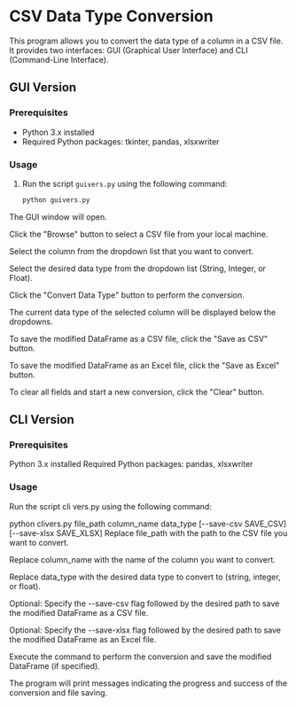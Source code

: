 
# CSV Data Type Conversion

This program allows you to convert the data type of a column in a CSV file. It provides two interfaces: GUI (Graphical User Interface) and CLI (Command-Line Interface).

## GUI Version

### Prerequisites
- Python 3.x installed
- Required Python packages: tkinter, pandas, xlsxwriter

### Usage
1. Run the script `guivers.py` using the following command:
   ```bash
   python guivers.py

The GUI window will open.

Click the "Browse" button to select a CSV file from your local machine.

Select the column from the dropdown list that you want to convert.

Select the desired data type from the dropdown list (String, Integer, or Float).

Click the "Convert Data Type" button to perform the conversion.

The current data type of the selected column will be displayed below the dropdowns.

To save the modified DataFrame as a CSV file, click the "Save as CSV" button.

To save the modified DataFrame as an Excel file, click the "Save as Excel" button.

To clear all fields and start a new conversion, click the "Clear" button.

## CLI Version

### Prerequisites
Python 3.x installed
Required Python packages: pandas, xlsxwriter

### Usage
Run the script cli vers.py using the following command:

python clivers.py file_path column_name data_type [--save-csv SAVE_CSV] [--save-xlsx SAVE_XLSX]
Replace file_path with the path to the CSV file you want to convert.

Replace column_name with the name of the column you want to convert.

Replace data_type with the desired data type to convert to (string, integer, or float).

Optional: Specify the --save-csv flag followed by the desired path to save the modified DataFrame as a CSV file.

Optional: Specify the --save-xlsx flag followed by the desired path to save the modified DataFrame as an Excel file.

Execute the command to perform the conversion and save the modified DataFrame (if specified).

The program will print messages indicating the progress and success of the conversion and file saving.

